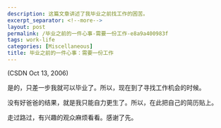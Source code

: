 ```yaml
---
description: 这篇文章讲述了我毕业之前找工作的困苦。
excerpt_separator: <!--more-->
layout: post
permalink: /毕业之前的一件心事-需要一份工作-e8a9a400983f
tags: work-life
categories: [Miscellaneous]
title: 毕业之前的一件心事：需要一份工作
---
```

(CSDN Oct 13, 2006)

是的，只差一步我就可以毕业了。所以，现在到了寻找工作机会的时候。

没有好爸爸的结果，就是我只能自力更生了。所以，在此把自己的简历贴上。

走过路过，有兴趣的观众麻烦看看。感谢了先。
<!--more-->